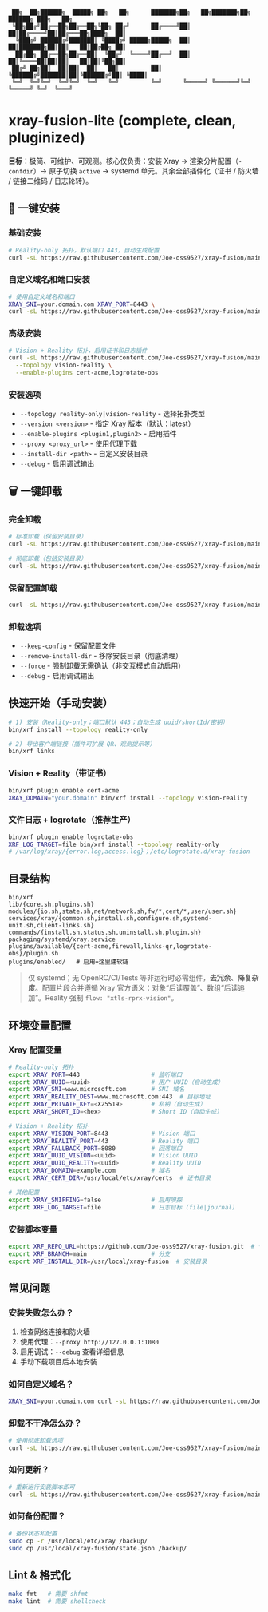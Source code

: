 ```
 ██╗  ██╗██████╗  █████╗ ██╗   ██╗      ███████╗██╗   ██╗███████╗██╗ ██████╗ ███╗   ██╗
 ╚██╗██╔╝██╔══██╗██╔══██╗╚██╗ ██╔╝      ██╔════╝██║   ██║██╔════╝██║██╔═══██╗████╗  ██║
  ╚███╔╝ ██████╔╝███████║ ╚████╔╝ █████╗█████╗  ██║   ██║███████╗██║██║   ██║██╔██╗ ██║
  ██╔██╗ ██╔══██╗██╔══██║  ╚██╔╝  ╚════╝██╔══╝  ██║   ██║╚════██║██║██║   ██║██║╚██╗██║
 ██╔╝ ██╗██║  ██║██║  ██║   ██║         ██║     ╚██████╔╝███████║██║╚██████╔╝██║ ╚████║
 ╚═╝  ╚═╝╚═╝  ╚═╝╚═╝  ╚═╝   ╚═╝         ╚═╝      ╚═════╝ ╚══════╝╚═╝ ╚═════╝ ╚═╝  ╚═══╝
```

# xray-fusion-lite (complete, clean, pluginized)

**目标**：极简、可维护、可观测。核心仅负责：安装 Xray → 渲染分片配置（`-confdir`）→ 原子切换 `active` → systemd 单元。其余全部插件化（证书 / 防火墙 / 链接二维码 / 日志轮转）。

## 🚀 一键安装

### 基础安装
```bash
# Reality-only 拓扑，默认端口 443，自动生成配置
curl -sL https://raw.githubusercontent.com/Joe-oss9527/xray-fusion/main/install.sh | bash
```

### 自定义域名和端口安装
```bash
# 使用自定义域名和端口
XRAY_SNI=your.domain.com XRAY_PORT=8443 \
curl -sL https://raw.githubusercontent.com/Joe-oss9527/xray-fusion/main/install.sh | bash

```

### 高级安装
```bash
# Vision + Reality 拓扑，启用证书和日志插件
curl -sL https://raw.githubusercontent.com/Joe-oss9527/xray-fusion/main/install.sh | bash -s -- \
  --topology vision-reality \
  --enable-plugins cert-acme,logrotate-obs
```

### 安装选项
- `--topology reality-only|vision-reality` - 选择拓扑类型
- `--version <version>` - 指定 Xray 版本（默认：latest）
- `--enable-plugins <plugin1,plugin2>` - 启用插件
- `--proxy <proxy_url>` - 使用代理下载
- `--install-dir <path>` - 自定义安装目录
- `--debug` - 启用调试输出

## 🗑️ 一键卸载

### 完全卸载
```bash
# 标准卸载（保留安装目录）
curl -sL https://raw.githubusercontent.com/Joe-oss9527/xray-fusion/main/uninstall.sh | bash

# 彻底卸载（包括安装目录）
curl -sL https://raw.githubusercontent.com/Joe-oss9527/xray-fusion/main/uninstall.sh | bash -s -- --remove-install-dir
```

### 保留配置卸载
```bash
curl -sL https://raw.githubusercontent.com/Joe-oss9527/xray-fusion/main/uninstall.sh | bash -s -- --keep-config
```

### 卸载选项
- `--keep-config` - 保留配置文件
- `--remove-install-dir` - 移除安装目录（彻底清理）
- `--force` - 强制卸载无需确认（非交互模式自动启用）
- `--debug` - 启用调试输出

## 快速开始（手动安装）

```bash
# 1) 安装（Reality-only；端口默认 443；自动生成 uuid/shortId/密钥）
bin/xrf install --topology reality-only

# 2) 导出客户端链接（插件可扩展 QR、观测提示等）
bin/xrf links
```

### Vision + Reality（带证书）
```bash
bin/xrf plugin enable cert-acme
XRAY_DOMAIN="your.domain" bin/xrf install --topology vision-reality
```

### 文件日志 + logrotate（推荐生产）
```bash
bin/xrf plugin enable logrotate-obs
XRF_LOG_TARGET=file bin/xrf install --topology reality-only
# /var/log/xray/{error.log,access.log}；/etc/logrotate.d/xray-fusion
```

## 目录结构
```
bin/xrf
lib/{core.sh,plugins.sh}
modules/{io.sh,state.sh,net/network.sh,fw/*,cert/*,user/user.sh}
services/xray/{common.sh,install.sh,configure.sh,systemd-unit.sh,client-links.sh}
commands/{install.sh,status.sh,uninstall.sh,plugin.sh}
packaging/systemd/xray.service
plugins/available/{cert-acme,firewall,links-qr,logrotate-obs}/plugin.sh
plugins/enabled/   # 启用=这里建软链
```

> 仅 systemd；无 OpenRC/CI/Tests 等非运行时必需组件，**去冗余**、**降复杂度**。配置片段合并遵循 Xray 官方语义：对象“后读覆盖”、数组“后读追加”。Reality 强制 `flow: "xtls-rprx-vision"`。

## 环境变量配置

### Xray 配置变量
```bash
# Reality-only 拓扑
export XRAY_PORT=443                    # 监听端口
export XRAY_UUID=<uuid>                 # 用户 UUID（自动生成）
export XRAY_SNI=www.microsoft.com       # SNI 域名
export XRAY_REALITY_DEST=www.microsoft.com:443  # 目标地址
export XRAY_PRIVATE_KEY=<X25519>        # 私钥（自动生成）
export XRAY_SHORT_ID=<hex>              # Short ID（自动生成）

# Vision + Reality 拓扑
export XRAY_VISION_PORT=8443            # Vision 端口
export XRAY_REALITY_PORT=443            # Reality 端口
export XRAY_FALLBACK_PORT=8080          # 回落端口
export XRAY_UUID_VISION=<uuid>          # Vision UUID
export XRAY_UUID_REALITY=<uuid>         # Reality UUID
export XRAY_DOMAIN=example.com          # 域名
export XRAY_CERT_DIR=/usr/local/etc/xray/certs  # 证书目录

# 其他配置
export XRAY_SNIFFING=false              # 启用嗅探
export XRF_LOG_TARGET=file              # 日志目标 (file|journal)
```

### 安装脚本变量
```bash
export XRF_REPO_URL=https://github.com/Joe-oss9527/xray-fusion.git  # 仓库地址
export XRF_BRANCH=main                  # 分支
export XRF_INSTALL_DIR=/usr/local/xray-fusion  # 安装目录
```

## 常见问题

### 安装失败怎么办？
1. 检查网络连接和防火墙
2. 使用代理：`--proxy http://127.0.0.1:1080`
3. 启用调试：`--debug` 查看详细信息
4. 手动下载项目后本地安装

### 如何自定义域名？
```bash
XRAY_SNI=your.domain.com curl -sL https://raw.githubusercontent.com/Joe-oss9527/xray-fusion/main/install.sh | bash
```

### 卸载不干净怎么办？
```bash
# 使用彻底卸载选项
curl -sL https://raw.githubusercontent.com/Joe-oss9527/xray-fusion/main/uninstall.sh | bash -s -- --remove-install-dir --debug
```

### 如何更新？
```bash
# 重新运行安装脚本即可
curl -sL https://raw.githubusercontent.com/Joe-oss9527/xray-fusion/main/install.sh | bash
```

### 如何备份配置？
```bash
# 备份状态和配置
sudo cp -r /usr/local/etc/xray /backup/
sudo cp /usr/local/xray-fusion/state.json /backup/
```

## Lint & 格式化
```bash
make fmt   # 需要 shfmt
make lint  # 需要 shellcheck
```

